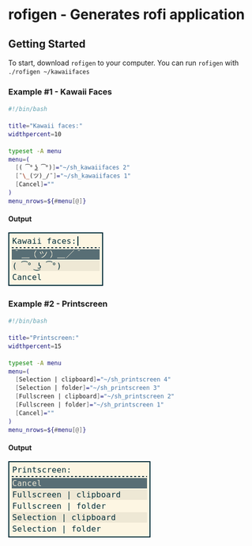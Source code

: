 # rofigen - Generates rofi application

## Getting Started

To start, download `rofigen` to your computer.
You can run `rofigen` with
```./rofigen ~/kawaiifaces```

### Example #1 - Kawaii Faces

```bash
#!/bin/bash

title="Kawaii faces:"
widthpercent=10

typeset -A menu
menu=(
  [( ͡° ͜ʖ ͡°)]="~/sh_kawaiifaces 2"
  [¯\_(ツ)_/¯]="~/sh_kawaiifaces 1"
  [Cancel]=""
)
menu_nrows=${#menu[@]}
```

#### Output

![Menu-kawaii](images/example1-1.png)

### Example #2 - Printscreen

```bash
#!/bin/bash

title="Printscreen:"
widthpercent=15

typeset -A menu
menu=(
  [Selection | clipboard]="~/sh_printscreen 4"
  [Selection | folder]="~/sh_printscreen 3"
  [Fullscreen | clipboard]="~/sh_printscreen 2"
  [Fullscreen | folder]="~/sh_printscreen 1"
  [Cancel]=""
)
menu_nrows=${#menu[@]}
```

#### Output

![Menu-print](images/example2-1.png)
